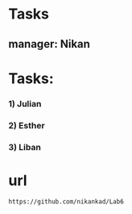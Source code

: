 # Tasks

## manager: Nikan
# Tasks:
### 1) Julian
### 2) Esther
### 3) Liban 


# url 
`https://github.com/nikankad/Lab6`